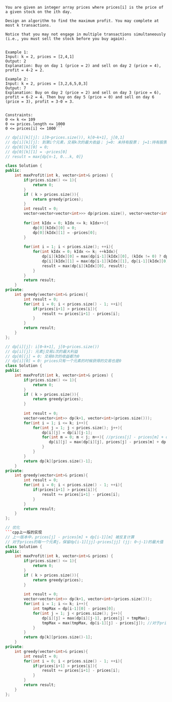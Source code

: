 ```
You are given an integer array prices where prices[i] is the price of a given stock on the ith day.

Design an algorithm to find the maximum profit. You may complete at most k transactions.

Notice that you may not engage in multiple transactions simultaneously (i.e., you must sell the stock before you buy again).

 
Example 1:
Input: k = 2, prices = [2,4,1]
Output: 2
Explanation: Buy on day 1 (price = 2) and sell on day 2 (price = 4), profit = 4-2 = 2.

Example 2:
Input: k = 2, prices = [3,2,6,5,0,3]
Output: 7
Explanation: Buy on day 2 (price = 2) and sell on day 3 (price = 6), profit = 6-2 = 4. Then buy on day 5 (price = 0) and sell on day 6 (price = 3), profit = 3-0 = 3.
 

Constraints:
0 <= k <= 109
0 <= prices.length <= 1000
0 <= prices[i] <= 1000```
```
```cpp
// dp[i][k][j]: i[0~prices.size()), k[0~k+1], j[0,1]
// dp[i][k][j]: 到第i个元素，交易k次的最大收益； j=0: 未持有股票； j=1:持有股票
// dp[0][k][0] = 0;
// dp[0][k][1] = -prices[0]
// result = max{dp[n-1, 0...k, 0]}

class Solution {
public:
    int maxProfit(int k, vector<int>& prices) {
        if(prices.size() <= 1){
            return 0;
        }
        if ( k > prices.size()){
            return greedy(prices);
        }
        int result = 0;
        vector<vector<vector<int>>> dp(prices.size(), vector<vector<int>>(k+1, vector<int>(2)));
        
        for(int kIdx = 0; kIdx <= k; kIdx++){
            dp[0][kIdx][0] = 0;
            dp[0][kIdx][1] = -prices[0];
        }
        
        for(int i = 1; i < prices.size(); ++i){
            for(int kIdx = 0; kIdx <= k; ++kIdx){
                dp[i][kIdx][0] = max(dp[i-1][kIdx][0], (kIdx != 0) ? dp[i-1][kIdx-1][1]+prices[i] : INT_MIN);
                dp[i][kIdx][1] = max(dp[i-1][kIdx][1], dp[i-1][kIdx][0]-prices[i]);
                result = max(dp[i][kIdx][0], result);
            }
        }
        return result;
    }
private: 
    int greedy(vector<int>& prices){
        int result = 0;
        for(int i = 0; i < prices.size() - 1; ++i){
            if(prices[i+1] > prices[i]){
                result += prices[i+1] - prices[i];
            }
        }
        return result;
    }
};
```
```cpp
// dp[i][j]: i[0~k+1], j[0~prices.size())
// dp[i][j]: 元素j交易i次的最大利益
// dp[0][j] = 0: 交易0次的收益都为0
// dp[i][0] = 0: prices只有一个元素的时候获得的交易也是0
class Solution {
public:
    int maxProfit(int k, vector<int>& prices) {
        if(prices.size() <= 1){
            return 0;
        }
        if ( k > prices.size()){
            return greedy(prices);
        }
        
        int result = 0;
        vector<vector<int>> dp(k+1, vector<int>(prices.size()));      
        for(int i = 1; i <= k; i++){
            for(int j = 1; j < prices.size(); j++){
                dp[i][j] = dp[i][j-1];
                for(int m = 0; m < j; m++){ //prices[j] - prices[m] + dp[i-1][m] 被反复计算
                   dp[i][j] = max(dp[i][j], prices[j] - prices[m] + dp[i-1][m] );     
                }
            }           
        }
        return dp[k][prices.size()-1];
    }
private: 
    int greedy(vector<int>& prices){
        int result = 0;
        for(int i = 0; i < prices.size() - 1; ++i){
            if(prices[i+1] > prices[i]){
                result += prices[i+1] - prices[i];
            }
        }
        return result;
    }
};
```
```cpp
// 优化
```cpp上一版的实现
// 上一版本中，prices[j] - prices[m] + dp[i-1][m] 被反复计算
// 对于prices的每一个元素j，保留dp[i-1][jj]-prices[jj] (jj: 0~j-1)的最大值
class Solution {
public:
    int maxProfit(int k, vector<int>& prices) {
        if(prices.size() <= 1){
            return 0;
        }
        if ( k > prices.size()){
            return greedy(prices);
        }
        
        int result = 0;
        vector<vector<int>> dp(k+1, vector<int>(prices.size()));      
        for(int i = 1; i <= k; i++){
            int tmpMax = dp[i-1][0] - prices[0];
            for(int j = 1; j < prices.size(); j++){
                dp[i][j] = max(dp[i][j-1], prices[j] + tmpMax);     
                tmpMax = max(tmpMax, dp[i-1][j] - prices[j]); //对于prices的每一个元素j，保留dp[i-1][jj]-prices[jj] (jj: 0~j-1)的最大值
            }           
        }
        return dp[k][prices.size()-1];
    }
private: 
    int greedy(vector<int>& prices){
        int result = 0;
        for(int i = 0; i < prices.size() - 1; ++i){
            if(prices[i+1] > prices[i]){
                result += prices[i+1] - prices[i];
            }
        }
        return result;
    }
};
```
